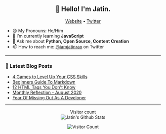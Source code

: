 <h2 align="center">👋 Hello! I'm Jatin.</h1>
<p align="center">
  <a href="https://jatinrao.dev">Website</a> •
  <a href="https://twitter.com/iamjatinrao">Twitter</a>
</p>

- 😄 My Pronouns: He/Him
- 🌱 I’m currently learning **JavaScript**
- 💬 Ask me about **Python, Open Source, Content Creation**
- 📫 How to reach me: [@iamjatinrao](https://twitter.com/iamjatinrao) on Twitter

-----

### 📝 Latest Blog Posts

<!-- BLOG-POST-LIST:START -->
- [4 Games to Level Up Your CSS Skills](https://jatinrao.dev/4-games-to-level-up-your-css-skills)
- [Beginners Guide To Markdown](https://jatinrao.dev/beginners-guide-to-markdown)
- [12 HTML Tags You Don't Know](https://jatinrao.dev/12-html-tags-you-dont-know)
- [Monthly Reflection - August 2020](https://jatinrao.dev/monthly-reflection-august-2020)
- [Fear Of Missing Out As A Developer](https://jatinrao.dev/fear-of-missing-out-as-developer)
<!-- BLOG-POST-LIST:END -->

-----

<p align="center"> 
  Visitor count<br>
  <img src="https://github-readme-stats.vercel.app/api?username=jatin2003&theme=radical&show_icons=true" alt="Jatin's Github Stats" />
</p>

<p align="center"> 
  <img src="https://profile-counter.glitch.me/jatin2003/count.svg" alt="Visitor Count" />
</p>
